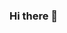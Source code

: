 ### Hi there 👋

<!--
**sapnakhandelwal/sapnakhandelwal** is a ✨ _special_ ✨ repository because its `README.md` (this file) appears on your GitHub profile.
<h1 align="center">Hi , I'm Dr. Sapna Khandelwal <img src="https://media.giphy.com/media/hvRJCLFzcasrR4ia7z/giphy.gif" width="35"></h1>
<p align="center">
  <a href="https://github.com/DenverCoder1/readme-typing-svg"><img src="https://readme-typing-svg.herokuapp.com?font=Time+New+Roman&color=%23C8BE25&size=25&center=true&vCenter=true&width=600&height=100&lines=Data+Professional+@bld.ai;VLSI+Professional;Researcher;6+Publications;Passion+For+DATA;Machine+Learning;Love+To+Learn"></a>
</p>


<br>


- 🔭 I’m currently working on some projects
- 🌱 I’m currently learning more details about Visualization Tools
- 👯 I’m looking to collaborate on ...
- 🤔 I’m looking for help with ...
- 💬 Ask me about ...
- 📫 How to reach me: ...
- 😄 Pronouns: ...
- ⚡ Fun fact: ...
-->
